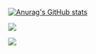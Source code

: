 [![Anurag's GitHub stats](https://github-readme-stats.vercel.app/api?username=ParkJinTol&show_icons=true&theme=tokyonight)](https://github.com/anuraghazra/github-readme-stats)
<div>
<a href="https://www.instagram.com/p_j_s0529" target="_blank"><img src="https://img.shields.io/badge/instagram-E4405F?style=flat-square&logo=instagram&logoColor=white"/></a>
<p><img src="https://img.shields.io/badge/pjsjja34@gmailc.com-C8332D?style=flat-square&logo=maildotru&logoColor=white"/></p>
</div>
